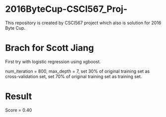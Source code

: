 # 2016ByteCup-CSCI567_Proj-
This repository is created by CSCI567 project which also is solution for 2016 Byte Cup.

# Brach for Scott Jiang
First try with logistic regression using xgboost.

num_iteration = 800, max_depth = 7, set 30% of original training set as cross-validation set, set 70% of original training set as training set.

# Result

Score = 0.40
